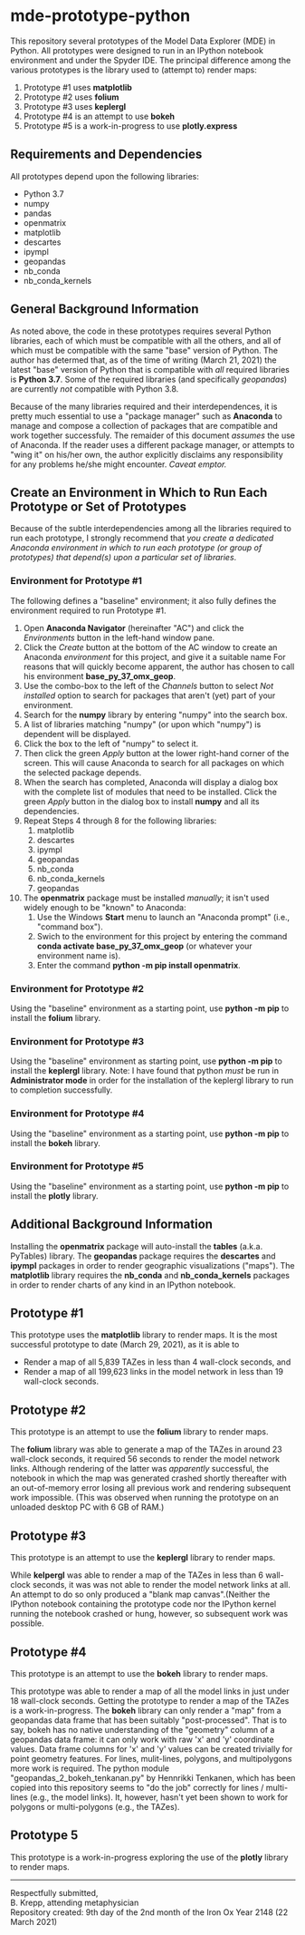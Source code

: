 # mde-prototype-python
This repository several prototypes of the Model Data Explorer (MDE) in Python. 
All prototypes were designed to run in an IPython notebook environment and under the Spyder IDE. 
The principal difference among the various prototypes is the library used to (attempt to) render maps:
1. Prototype #1 uses __matplotlib__
2. Prototype #2 uses __folium__
3. Prototype #3 uses __keplergl__
4. Prototype #4 is an attempt to use __bokeh__
5. Prototype #5 is a work-in-progress to use __plotly.express__

## Requirements and Dependencies

All prototypes depend upon the following libraries:
* Python 3.7
* numpy
* pandas
* openmatrix
* matplotlib
* descartes
* ipympl
* geopandas
* nb_conda
* nb_conda_kernels

## General Background Information

As noted above, the code in these prototypes requires several Python libraries, each of which must be compatible with all the others, and all of which must be compatible
with the same "base" version of Python.
The author has determed that, as of the time of writing (March 21, 2021) the latest "base" version of Python that is compatible with _all_ required libraries
is __Python 3.7__.  Some of the required libraries (and specifically _geopandas_) are currently _not_ compatible with Python 3.8.

Because of the many libraries required and their interdependences, it is pretty much essential to use a "package manager" such as __Anaconda__ to manage
and compose a collection of packages that are compatible and work together successfuly. 
The remaider of this document _assumes_ the use of Anaconda. 
If the reader uses a different package manager, or attempts to "wing it" on his/her own, the author explicitly disclaims any responsibility for any problems 
he/she might encounter. _Caveat emptor._

## Create an Environment in Which to Run Each Prototype or Set of Prototypes

Because of the subtle interdependencies among all the libraries required to run each prototype, I strongly recommend that _you create a dedicated Anaconda environment
in which to run each prototype (or group of prototypes) that depend(s) upon a particular set of libraries_.

### Environment for Prototype #1

The following defines a "baseline" environment; it also fully defines the environment required to run Prototype #1.

1. Open __Anaconda Navigator__ (hereinafter "AC") and click the _Environments_ button in the left-hand window pane. 
2. Click the _Create_ button at the bottom of the AC window to create an Anaconda _environment_ for this project, and give it a suitable name For reasons that will quickly become apparent, the author has chosen to call his environment __base_py_37_omx_geop__. 
3. Use the combo-box to the left of the _Channels_ button to select _Not installed_ option to search for packages that aren't (yet) part of your environment.
4. Search for the __numpy__ library by entering "numpy" into the search box. 
5. A list of libraries matching "numpy" (or upon which "numpy") is dependent will be displayed. 
6. Click the box to the left of "numpy" to select it.
7. Then click the green _Apply_ button at the lower right-hand corner of the screen. This will cause Anaconda to search for all packages on which the selected package depends.
8. When the search has completed, Anaconda will display a dialog box with the complete list of modules that need to be installed. Click the green _Apply_ button in the dialog box to install __numpy__ and all its dependencies.
9. Repeat Steps 4 through 8 for the following libraries:
    1. matplotlib
    2. descartes
    3. ipympl
    4. geopandas
    5. nb_conda
    6. nb_conda_kernels
    7. geopandas
10. The __openmatrix__ package must be installed _manually_; it isn't used widely enough to be "known" to Anaconda:
    1. Use the Windows __Start__ menu to launch an "Anaconda prompt" (i.e., "command box").
    2. Swich to the environment for this project by entering the command __conda activate base_py_37_omx_geop__ (or whatever your environment name is).
    3. Enter the command __python -m pip install openmatrix__.

### Environment for Prototype #2

Using the "baseline" environment as a starting point, use __python -m pip__ to install the __folium__ library.

### Environment for Prototype #3

Using the "baseline" environment as starting point, use __python -m pip__ to install the __keplergl__ library.
Note: I have found that python _must_ be run in __Administrator mode__ in order for the installation of the keplergl library to run to completion successfully.

### Environment for Prototype #4

Using the "baseline" environment as a starting point, use __python -m pip__ to install the __bokeh__ library.

### Environment for Prototype #5

Using the "baseline" environment as a starting point, use __python -m pip__ to install the __plotly__ library.

## Additional Background Information

Installing the __openmatrix__ package will auto-install the __tables__ (a.k.a. PyTables) library. 
The __geopandas__ package requires the __descartes__ and __ipympl__ packages in order to render geographic visualizations ("maps"). 
The __matplotlib__ library requires the __nb_conda__ and __nb_conda_kernels__ packages in order to render charts of any kind in an IPython notebook.

## Prototype #1

This prototype uses the __matplotlib__ library to render maps.
It is the most successful prototype to date (March 29, 2021), as it is able to 
* Render a map of all 5,839 TAZes in less than 4 wall-clock seconds, and
* Render a map of all 199,623 links in the model network in less than 19 wall-clock seconds.

## Prototype #2

This prototype is an attempt to use the __folium__ library to render maps.

The __folium__ library was able to generate a map of the TAZes in around 23 wall-clock seconds, it required 56 seconds to render the
model network links. Although rendering of the latter was _apparently_ successful, the notebook in which the map was generated
crashed shortly thereafter with an out-of-memory error losing all previous work and rendering subsequent work impossible. (This 
was observed when running the prototype on an unloaded desktop PC with 6 GB of RAM.)

## Prototype #3

This prototype is an attempt to use the __keplergl__ library to render maps.

While __kelpergl__ was able to render a map of the TAZes in less than 6 wall-clock seconds, it was was not able to render the model network links at all. 
An attempt to do so only produced a "blank map canvas".(Neither the IPython notebook containing the prototype code nor the IPython
kernel running the notebook crashed or hung, however, so subsequent work was possible.

## Prototype #4

This prototype is an attempt to use the __bokeh__ library to render maps.

This prototype was able to render a map of all the model links in just under 18 wall-clock seconds. Getting the prototype to render a map of the TAZes is a work-in-progress.
The __bokeh__ library can only render a "map" from a geopandas data frame that has been suitably "post-processed". That is to say, bokeh has no native understanding of the
"geometry" column of a geopandas data frame: it can only work with raw 'x' and 'y' coordinate values. Data frame columns for 'x' and 'y' values can be created trivially
for point geometry features. For lines, mulit-lines, polygons, and multipolygons more work is required. The python module "geopandas_2_bokeh_tenkanan.py" 
by Hennrikki Tenkanen, which has been copied into this repository seems to "do the job" correctly for lines / multi-lines (e.g., the model links). It, however, 
hasn't yet been shown to work for polygons or multi-polygons (e.g., the TAZes).

## Prototype 5

This prototype is a work-in-progress exploring the use of the __plotly__ library to render maps.

<hr/>

Respectfully submitted,  
B. Krepp, attending metaphysician  
Repository created: 9th day of the 2nd month of the Iron Ox Year 2148 (22 March 2021)
